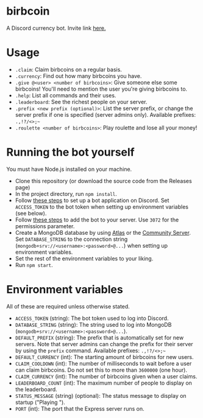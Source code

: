 # birbcoin
A Discord currency bot. Invite link [here.](https://discord.com/oauth2/authorize?client_id=772336032044941322&scope=bot&permissions=3072)

# Usage
- `.claim`: Claim birbcoins on a regular basis.
- `.currency`: Find out how many birbcoins you have.
- `.give @<user> <number of birbcoins>`: Give someone else some birbcoins! You'll need to mention the user you're giving birbcoins to.
- `.help`: List all commands and their uses.
- `.leaderboard`: See the richest people on your server.
- `.prefix <new prefix (optional)>`: List the server prefix, or change the server prefix if one is specified (server admins only). Available prefixes: `.,!?/<>;~`
- `.roulette <number of birbcoins>`: Play roulette and lose all your money!

# Running the bot yourself
You must have Node.js installed on your machine.
- Clone this repository (or download the source code from the Releases page)
- In the project directory, run `npm install`.
- Follow [these steps](https://discordjs.guide/preparations/setting-up-a-bot-application.html#creating-your-bot) to set up a bot application on Discord. Set `ACCESS_TOKEN` to the bot token when setting up environment variables (see below).
- Follow [these steps](https://discordjs.guide/preparations/adding-your-bot-to-servers.html#bot-invite-links) to add the bot to your server. Use `3072` for the permissions parameter.
- Create a MongoDB database by using [Atlas](https://www.mongodb.com/cloud/atlas) or the [Community Server](https://www.mongodb.com/try/download/community). Set `DATABASE_STRING` to the connection string (`mongodb+srv://<username>:<password>@...`) when setting up environment variables.
- Set the rest of the environment variables to your liking.
- Run `npm start`.

# Environment variables
All of these are required unless otherwise stated.
- `ACCESS_TOKEN` (string): The bot token used to log into Discord.
- `DATABASE_STRING` (string): The string used to log into MongoDB (`mongodb+srv://<username>:<password>@...`).
- `DEFAULT_PREFIX` (string): The prefix that is automatically set for new servers. Note that server admins can change the prefix for their server by using the `prefix` command. Available prefixes: `.,!?/<>;~`
- `DEFAULT_CURRENCY` (int): The starting amount of birbcoins for new users.
- `CLAIM_COOLDOWN` (int): The number of milliseconds to wait before a user can claim birbcoins. Do not set this to more than `3600000` (one hour).
- `CLAIM_CURRENCY` (int): The number of birbcoins given when a user claims.
- `LEADERBOARD_COUNT` (int): The maximum number of people to display on the leaderboard.
- `STATUS_MESSAGE` (string) (optional): The status message to display on startup ("Playing <status message>").
- `PORT` (int): The port that the Express server runs on.
